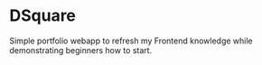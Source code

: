 # DSquare
Simple portfolio webapp to refresh my Frontend knowledge while demonstrating beginners how to start.

